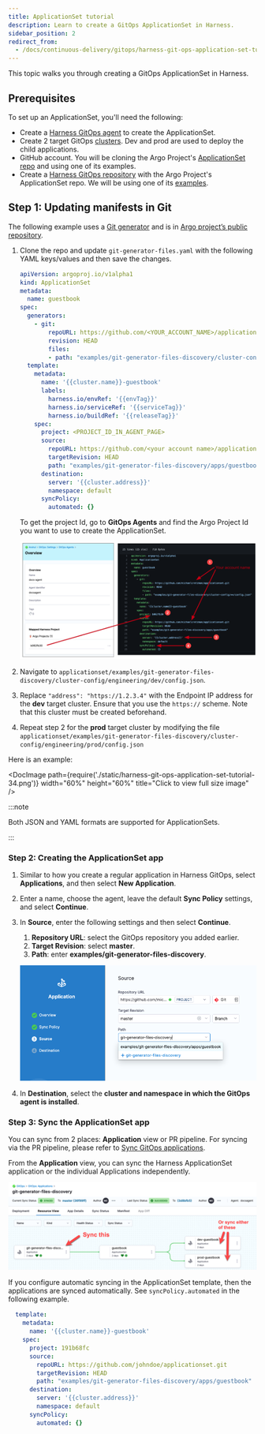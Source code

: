 ```yaml
---
title: ApplicationSet tutorial
description: Learn to create a GitOps ApplicationSet in Harness.
sidebar_position: 2
redirect_from:
  - /docs/continuous-delivery/gitops/harness-git-ops-application-set-tutorial
---
```


This topic walks you through creating a GitOps ApplicationSet in Harness.

## Prerequisites

To set up an ApplicationSet, you'll need the following:

* Create a [Harness GitOps agent](/docs/continuous-delivery/gitops/agents/install-a-harness-git-ops-agent) to create the ApplicationSet.
* Create 2 target GitOps [clusters](/docs/continuous-delivery/gitops/get-started/harness-cd-git-ops-quickstart#step-3-add-a-harness-gitops-cluster). Dev and prod are used to deploy the child applications.
* GitHub account. You will be cloning the Argo Project's [ApplicationSet repo](https://github.com/argoproj/applicationset) and using one of its examples.
* Create a [Harness GitOps repository](/docs/continuous-delivery/gitops/get-started/harness-cd-git-ops-quickstart#step-2-add-a-harness-gitops-repository) with the Argo Project's ApplicationSet repo. We will be using one of its [examples](https://github.com/argoproj/applicationset/tree/master/examples).

## Step 1: Updating manifests in Git

The following example uses a [Git generator](https://argo-cd.readthedocs.io/en/stable/operator-manual/applicationset/Generators-Git/) and is in [Argo project’s public repository](https://github.com/argoproj/applicationset/tree/master/examples/git-generator-files-discovery).

1. Clone the repo and update `git-generator-files.yaml` with the following YAML keys/values and then save the changes.

    ```yaml
    apiVersion: argoproj.io/v1alpha1  
    kind: ApplicationSet  
    metadata:  
      name: guestbook  
    spec:  
      generators:  
        - git:  
            repoURL: https://github.com/<YOUR_ACCOUNT_NAME>/applicationset.git  
            revision: HEAD  
            files:  
            - path: "examples/git-generator-files-discovery/cluster-config/**/config.json"  
      template:  
        metadata:  
          name: '{{cluster.name}}-guestbook'
          labels: 
            harness.io/envRef: '{{envTag}}'
            harness.io/serviceRef: '{{serviceTag}}'
            harness.io/buildRef: '{{releaseTag}}'
        spec:  
          project: <PROJECT_ID_IN_AGENT_PAGE>  
          source:  
            repoURL: https://github.com/<your account name>/applicationset.git  
            targetRevision: HEAD  
            path: "examples/git-generator-files-discovery/apps/guestbook"  
          destination:  
            server: '{{cluster.address}}'  
            namespace: default  
          syncPolicy:  
            automated: {}
    ```
    To get the project Id, go to **GitOps Agents** and find the Argo Project Id you want to use to create the ApplicationSet.

    ![](static/harness-git-ops-application-set-tutorial-33.png)
2. Navigate to `applicationset/examples/git-generator-files-discovery/cluster-config/engineering/dev/config.json`. 
3. Replace `"address": "https://1.2.3.4"` with the Endpoint IP address for the **dev** target cluster. Ensure that you use the `https://` scheme. 
    Note that this cluster must be created beforehand.
4. Repeat step 2 for the **prod** target cluster by modifying the file `applicationset/examples/git-generator-files-discovery/cluster-config/engineering/prod/config.json`

Here is an example:

<DocImage path={require('./static/harness-git-ops-application-set-tutorial-34.png')} width="60%" height="60%" title="Click to view full size image" />  

:::note

Both JSON and YAML formats are supported for ApplicationSets.

:::

### Step 2: Creating the ApplicationSet app

1. Similar to how you create a regular application in Harness GitOps, select **Applications**, and then select **New Application**.
2. Enter a name, choose the agent, leave the default **Sync Policy** settings, and select **Continue**.
3. In **Source**, enter the following settings and then select **Continue**.
    1. **Repository URL**: select the GitOps repository you added earlier.
    2. **Target Revision**: select **master**.
    3. **Path**: enter **examples/git-generator-files-discovery**.
    
      ![](static/harness-git-ops-application-set-tutorial-39.png)

4. In **Destination**, select the **cluster and namespace in which the GitOps agent is installed**.

### Step 3: Sync the ApplicationSet app

You can sync from 2 places: **Application** view or PR pipeline. For syncing via the PR pipeline, please refer to [Sync GitOps applications](/docs/continuous-delivery/gitops/application/sync-gitops-applications).

From the **Application** view, you can sync the Harness ApplicationSet application or the individual Applications independently.

![](static/harness-git-ops-application-set-tutorial-63.png)

If you configure automatic syncing in the ApplicationSet template, then the applications are synced automatically. See `syncPolicy.automated` in the following example.

```yaml
  template:  
    metadata:  
      name: '{{cluster.name}}-guestbook'  
    spec:  
      project: 191b68fc  
      source:  
        repoURL: https://github.com/johndoe/applicationset.git  
        targetRevision: HEAD  
        path: "examples/git-generator-files-discovery/apps/guestbook"  
      destination:  
        server: '{{cluster.address}}'  
        namespace: default  
      syncPolicy:  
        automated: {}
```
